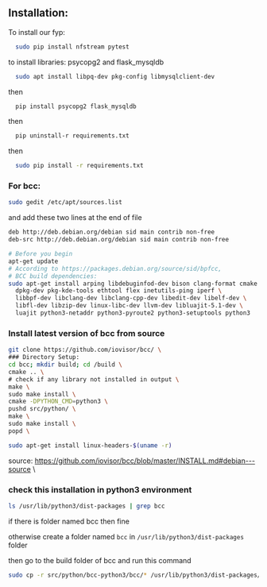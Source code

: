 ## Installation:

To install our fyp:

```bash
  sudo pip install nfstream pytest
```

to install libraries: psycopg2 and flask_mysqldb
```bash
  sudo apt install libpq-dev pkg-config libmysqlclient-dev
```
then
```bash
  pip install psycopg2 flask_mysqldb
```

then
```bash
  pip uninstall-r requirements.txt
```
then
```bash
  sudo pip install -r requirements.txt
```

### For bcc:

```bash
sudo gedit /etc/apt/sources.list
```
and add these two lines at the end of file

``` bash
deb http://deb.debian.org/debian sid main contrib non-free
deb-src http://deb.debian.org/debian sid main contrib non-free
```

```bash
# Before you begin
apt-get update
# According to https://packages.debian.org/source/sid/bpfcc,
# BCC build dependencies:
sudo apt-get install arping libdebuginfod-dev bison clang-format cmake dh-python \
  dpkg-dev pkg-kde-tools ethtool flex inetutils-ping iperf \
  libbpf-dev libclang-dev libclang-cpp-dev libedit-dev libelf-dev \
  libfl-dev libzip-dev linux-libc-dev llvm-dev libluajit-5.1-dev \
  luajit python3-netaddr python3-pyroute2 python3-setuptools python3
```


### Install latest version of bcc from source

```bash
git clone https://github.com/iovisor/bcc/ \
### Directory Setup:
cd bcc; mkdir build; cd /build \
cmake .. \
# check if any library not installed in output \
make \
sudo make install \
cmake -DPYTHON_CMD=python3 \
pushd src/python/ \
make \
sudo make install \
popd \

sudo apt-get install linux-headers-$(uname -r)

``` 
source: https://github.com/iovisor/bcc/blob/master/INSTALL.md#debian---source \

### check this installation in python3 environment

```bash
ls /usr/lib/python3/dist-packages | grep bcc
```
if there is folder named bcc then fine

otherwise create a folder named `bcc` in `/usr/lib/python3/dist-packages` folder

then go to the build folder of bcc and run this command

```bash
sudo cp -r src/python/bcc-python3/bcc/* /usr/lib/python3/dist-packages/bcc
```